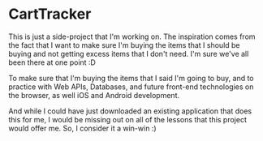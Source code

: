 # CartTracker
This is just a side-project that I'm working on.  The inspiration comes from the fact that I want to make sure I'm buying the
items that I should be buying and not getting excess items that I don't need.  I'm sure we've all been there at one point :D

To make sure that I'm buying the items that I said I'm going to buy, and to practice with Web APIs, Databases, and future
front-end technologies on the browser, as well iOS and Android development.

And while I could have just downloaded an existing application that does this for me, I would be missing out on all of the lessons
that this project would offer me.  So, I consider it a win-win :)
